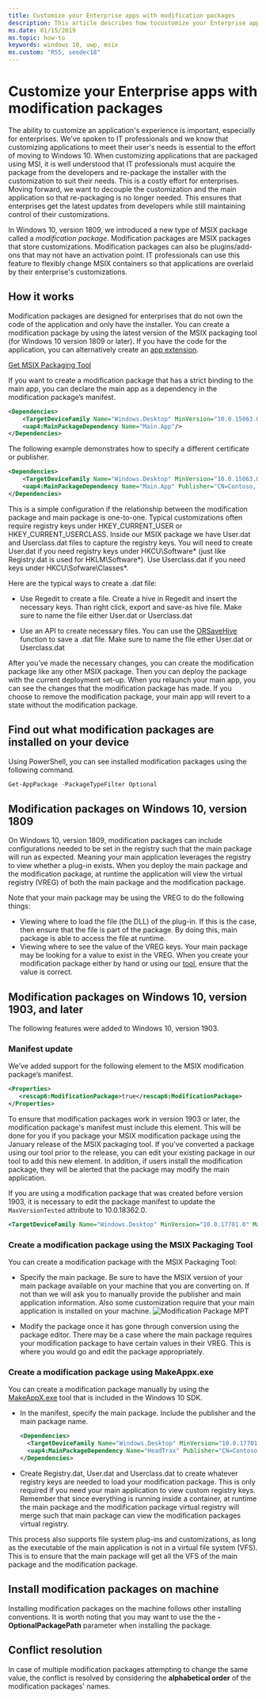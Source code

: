 ```yaml
---
title: Customize your Enterprise apps with modification packages
description: This article describes how tocustomize your Enterprise apps by using modification MSIX packages that store customizations.
ms.date: 01/15/2019
ms.topic: how-to
keywords: windows 10, uwp, msix
ms.custom: "RS5, seodec18"
---
```


# Customize your Enterprise apps with modification packages

The ability to customize an application's experience is important, especially for enterprises. We’ve spoken to IT professionals and we know that customizing applications to meet their user's needs is essential to the effort of moving to Windows 10. When customizing applications that are packaged using MSI, it is well understood that IT professionals must acquire the package from the developers and re-package the installer with the customization to suit their needs. This is a costly effort for enterprises. Moving forward, we want to decouple the customization and the main application so that re-packaging is no longer needed. This ensures that enterprises get the latest updates from developers while still maintaining control of their customizations.

In Windows 10, version 1809, we introduced a new type of MSIX package called a *modification package*. Modification packages are MSIX packages that store customizations. Modification packages can also be plugins/add-ons that may not have an activation point. IT professionals can use this feature to flexibly change MSIX containers so that applications are overlaid by their enterprise's customizations.

## How it works

Modification packages are designed for enterprises that do not own the code of the application and only have the installer. You can create a modification package by using the latest version of the MSIX packaging tool (for Windows 10 version 1809 or later). If you have the code for the application, you can alternatively create an [app extension](/windows/uwp/launch-resume/how-to-create-an-extension). 

<div class="nextstepaction"><p><a class="x-hidden-focus" href="https://www.microsoft.com/p/msix-packaging-tool/9n5lw3jbcxkf" data-linktype="external">Get MSIX Packaging Tool</a></p></div>

If you want to create a modification package that has a strict binding to the main app, you can declare the main app as a dependency in the modification package’s manifest. 

``` xml
<Dependencies>
    <TargetDeviceFamily Name="Windows.Desktop" MinVersion="10.0.15063.0"/>
    <uap4:MainPackageDependency Name="Main.App"/>
</Dependencies>
```

The following example demonstrates how to specify a different certificate or publisher.

``` xml
<Dependencies>
    <TargetDeviceFamily Name="Windows.Desktop" MinVersion="10.0.15063.0"/>
    <uap4:MainPackageDependency Name="Main.App" Publisher="CN=Contoso, C=US" />
</Dependencies>

```

This is a simple configuration if the relationship between the modification package and main package is one-to-one. Typical customizations often require registry keys under HKEY_CURRENT_USER or HKEY_CURRENT_USERCLASS. Inside our MSIX package we have User.dat and Userclass.dat files to capture the registry keys. You will need to create User.dat if you need registry keys under HKCU\Software\* (just like Registry.dat is used for HKLM\Software\*). Use Userclass.dat if you need keys under HKCU\Sofware\Classes\*. 

Here are the typical ways to create a .dat file:

* Use Regedit to create a file. Create a hive in Regedit and insert the necessary keys. Than right click, export and save-as hive file. Make sure to name the file either User.dat or Userclass.dat

* Use an API to create necessary files. You can use the [ORSaveHive](/windows/win32/devnotes/orsavehive) function to save a .dat file. Make sure to name the file ether User.dat or Userclass.dat

After you’ve made the necessary changes, you can create the modification package like any other MSIX package. Then you can deploy the package with the current deployment set-up. When you relaunch your main app, you can see the changes that the modification package has made. If you choose to remove the modification package, your main app will revert to a state without the modification package. 

## Find out what modification packages are installed on your device

Using PowerShell, you can see installed modification packages using the following command.

```powershell
Get-AppPackage -PackageTypeFilter Optional
```

## Modification packages on Windows 10, version 1809

On Windows 10, version 1809, modification packages can include configurations needed to be set in the registry such that the main package will run as expected. Meaning your main application leverages the registry to view whether a plug-in exists. When you deploy the main package and the modification package, at runtime the application will view the virtual registry (VREG) of both the main package and the modification package.

Note that your main package may be using the VREG to do the following things:

* Viewing where to load the file (the DLL) of the plug-in. If this is the case, then ensure that the file is part of the package. By doing this, main package is able to access the file at runtime.
* Viewing where to see the value of the VREG keys. Your main package may be looking for a value to exist in the VREG. When you create your modification package either by hand or using our [tool](https://www.microsoft.com/p/msix-packaging-tool/9n5lw3jbcxkf), ensure that the value is correct.

## Modification packages on Windows 10, version 1903, and later

The following features were added to Windows 10, version 1903.

### Manifest update

We’ve added support for the following element to the MSIX modification package’s manifest.

```xml
<Properties>
   <rescap6:ModificationPackage>true</rescap6:ModificationPackage>
</Properties>
```

To ensure that modification packages work in version 1903 or later, the modification package's manifest must include this element. This will be done for you if you package your MSIX modification package using the January release of the MSIX packaging tool. If you've converted a package using our tool prior to the release, you can edit your existing package in our tool to add this new element. In addition, if users install the modification package, they will be alerted that the package may modify the main application.

If you are using a modification package that was created before version 1903, it is necessary to edit the package manifest to update the `MaxVersionTested` attribute to 10.0.18362.0.

```xml
<TargetDeviceFamily Name="Windows.Desktop" MinVersion="10.0.17701.0" MaxVersionTested="10.0.18362.0" />
```

### Create a modification package using the MSIX Packaging Tool

You can create a modification package with the MSIX Packaging Tool:

* Specify the main package. Be sure to have the MSIX version of your main package available on your machine that you are converting on. If not than we will ask you to manually provide the publisher and main application information. Also some customization require that your main application is installed on your machine.
![Modification Package MPT](images/MPT-mod-page.png)

* Modify the package once it has gone through conversion using the package editor. There may be a case where the main package requires your modification package to have certain values in their VREG. This is where you would go and edit the package appropriately.

### Create a modification package using MakeAppx.exe

You can create a modification package manually by using the [MakeAppX.exe](package/create-app-package-with-makeappx-tool.md) tool that is included in the Windows 10 SDK.

* In the manifest, specify the main package. Include the publisher and the main package name.

    ```xml
    <Dependencies>
      <TargetDeviceFamily Name="Windows.Desktop" MinVersion="10.0.17701.0" MaxVersionTested="12.0.0.0"/>
      <uap4:MainPackageDependency Name="HeadTrax" Publisher="CN=Contoso Software, O=Contoso Corporation, C=US" />
    </Dependencies>
    ```

* Create Registry.dat, User.dat and Userclass.dat to create whatever registry keys are needed to load your modification package. This is only required if you need your main application to view custom registry keys. Remember that since everything is running inside a container, at runtime the main package and the modification package virtual registry will merge such that main package can view the modification packages virtual registry.  

This process also supports file system plug-ins and customizations, as long as the executable of the main application is not in a virtual file system (VFS). This is to ensure that the main package will get all the VFS of the main package and the modification package.

## Install modification packages on machine
Installing modification packages on the machine follows other installing conventions. It is worth noting that you may want to use the the **-OptionalPackagePath** parameter when installing the package. 

## Conflict resolution
In case of multiple modification packages attempting to change the same value, the conflict is resolved by considering the **alphabetical order** of the modification packages' names.
